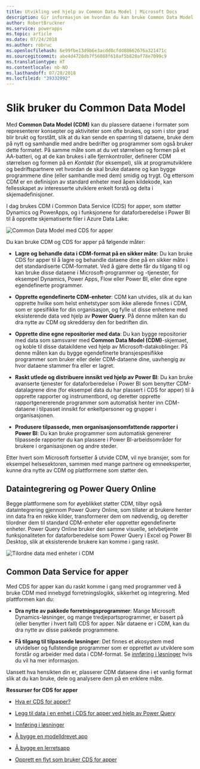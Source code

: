 ```yaml
---
title: Utvikling ved hjelp av Common Data Model | Microsoft Docs
description: Gir informasjon om hvordan du kan bruke Common Data Model til å utvikle programmer og løsninger.
author: RobertBruckner
ms.service: powerapps
ms.topic: article
ms.date: 07/24/2018
ms.author: robruc
ms.openlocfilehash: 6e99fbe13d9b6e3acdd0cfdd08662676a321471c
ms.sourcegitcommit: abe4d4728db7f56088f618af5b820af78e7099c9
ms.translationtype: HT
ms.contentlocale: nb-NO
ms.lasthandoff: 07/28/2018
ms.locfileid: "39332092"
---
```

# <a name="how-to-use-the-common-data-model"></a>Slik bruker du Common Data Model

Med **Common Data Model (CDM)** kan du plassere dataene i formater som representerer konsepter og aktiviteter som ofte brukes, og som i stor grad blir brukt og forstått, slik at du kan sende en spørring til dataene, bruke dem på nytt og samhandle med andre bedrifter og programmer som også bruker dette formatet. På samme måte som at du vet størrelsen og formen på et AA-batteri, og at de kan brukes i alle fjernkontroller, definerer CDM størrelsen og formen på en *Kontakt* (for eksempel), slik at programutviklere og bedriftspartnere vet hvordan de skal bruke dataene og kan bygge programmene dine (eller samhandle med dem) smidig og trygt. Og ettersom CDM er en definisjon av standard enheter med åpen kildekode, kan fellesskapet av interesserte utviklere enkelt forstå og delta i skjemadefinisjoner.

I dag brukes CDM i Common Data Service (CDS) for apper, som støtter Dynamics og PowerApps, og i funksjonene for dataforberedelse i Power BI til å opprette skjematiserte filer i Azure Data Lake.

![Common Data Model med CDS for apper](media/cdm-with-cds.png)

Du kan bruke CDM og CDS for apper på følgende måter:

-   **Lagre og behandle data i CDM-format på en sikker måte**: Du kan bruke CDS for apper til å lagre og behandle dataene dine på en sikker måte i det standardiserte CDM-formatet. Ved å gjøre dette får du tilgang til og kan bruke disse dataene i Microsoft-programmer og -tjenester, for eksempel Dynamics, Power Apps, Flow eller Power BI, eller dine egne egendefinerte programmer.

-   **Opprette egendefinerte CDM-enheter**: CDM kan utvides, slik at du kan opprette hvilke som helst enhetstyper som ikke allerede finnes i CDM, som er spesifikke for din organisasjon, og fylle ut disse enhetene med eksisterende data ved hjelp av **Power Query**. På denne måten kan du dra nytte av CDM og skreddersy den for bedriften din.

-   **Opprette dine egne repositorier med data**: Du kan bygge repositorier med data som samsvarer med **Common Data Model (CDM)**-skjemaet, og koble til disse datakildene ved hjelp av Microsoft-datakoblinger. På denne måten kan du bygge egendefinerte bransjespesifikke programmer som bruker eller deler CDM-dataene dine, uavhengig av hvor dataene stammer fra eller er lagret.

-   **Raskt utlede og distribuere innsikt ved hjelp av Power BI**: Du kan bruke avanserte tjenester for dataforberedelse i Power BI som benytter CDM-datalagrene dine (for eksempel data du har plassert i CDS for apper) til å opprette rapporter og instrumentbord, og deretter opprette rapportgenererende programmer som automatisk henter inn CDM-dataene i tilpasset innsikt for enkeltpersoner og grupper i organisasjonen.

-   **Produsere tilpassede, men organisasjonsomfattende rapporter i Power BI**: Du kan bruke programmer som automatisk genererer tilpassede rapporter du kan plassere i Power BI-arbeidsområder for brukere i organisasjonen og andre steder.

Etter hvert som Microsoft fortsetter å utvide CDM, vil nye bransjer, som for eksempel helsesektoren, sammen med mange partnere og emneeksperter, kunne dra nytte av CDM og plattformene som støtter den.

## <a name="data-integration-and-power-query-online"></a>Dataintegrering og Power Query Online

Begge plattformene som for øyeblikket støtter CDM, tilbyr også dataintegrering gjennom Power Query Online, som tillater at brukere henter inn data fra en rekke kilder, transformerer dem om nødvendig, og deretter tilordner dem til standard CDM-enheter eller oppretter egendefinerte enheter. Power Query Online bruker den samme visuelle, selvbetjente funksjonaliteten for dataforberedelse som Power Query i Excel og Power BI Desktop, slik at eksisterende brukere kan komme i gang raskt.

![Tilordne data med enheter i CDM](media/cdm-map-entities.png)

## <a name="common-data-service-for-apps"></a>Common Data Service for apper

Med CDS for apper kan du raskt komme i gang med programmer ved å bruke CDM med innebygd forretningslogikk, sikkerhet og integrering. Med plattformen kan du:

-   **Dra nytte av pakkede forretningsprogrammer**: Mange Microsoft Dynamics-løsninger, og mange tredjepartsprogrammer, er basert på (eller benytter i hvert fall) CDS for apper. Når dataene er i CDM, kan du dra nytte av disse pakkede programmene.

-   **Få tilgang til tilpassede løsninger**: Det finnes et økosystem med utvidelser og fullstendige programmer som er opprettet av utviklere som forstår og arbeider med data i CDM-format. Se [innføring i løsninger](https://docs.microsoft.com/powerapps/developer/common-data-service/introduction-solutions) hvis du vil ha mer informasjon.

Uansett hva hensikten din er, plasserer CDM dataene dine i et vanlig format slik at du kan bruke, dele og analysere dem på en enklere måte.

**Ressurser for CDS for apper**

-   [Hva er CDS for apper?](https://docs.microsoft.com/powerapps/maker/common-data-service/data-platform-intro)

-   [Legg til data i en enhet i CDS for apper ved hjelp av Power Query](https://docs.microsoft.com/powerapps/maker/common-data-service/data-platform-cds-newentity-pq)

-   [Innføring i løsninger](https://docs.microsoft.com/powerapps/developer/common-data-service/introduction-solutions)

-   [Å bygge en modelldrevet app](https://docs.microsoft.com/powerapps/maker/model-driven-apps/model-driven-app-overview)

-   [Å bygge en lerretsapp](https://docs.microsoft.com/powerapps/maker/canvas-apps/getting-started)

-   [Opprett en flyt som bruker CDS for apper](https://docs.microsoft.com/flow/common-data-model-intro)

